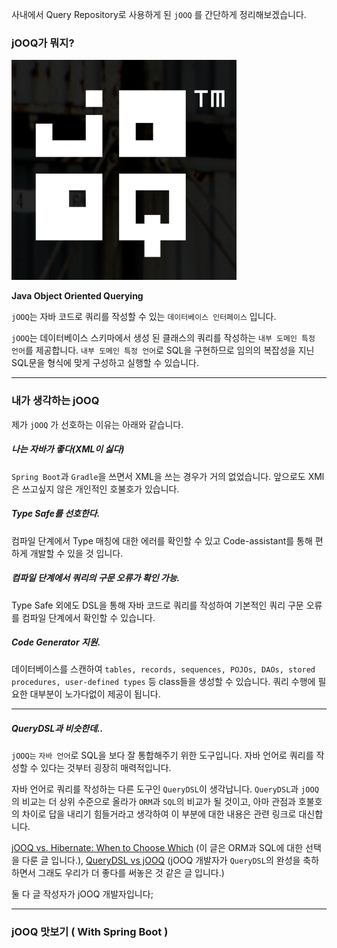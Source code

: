 사내에서 Query Repository로 사용하게 된 `jOOQ` 를 간단하게 정리해보겠습니다.

### jOOQ가 뭐지?

![JOOQ](/images/2017/2017-06-25-JOOQ/icon.png)

**Java Object Oriented Querying**

`jOOQ`는 자바 코드로 쿼리를 작성할 수 있는 `데이터베이스 인터페이스` 입니다.

`jOOQ`는 데이터베이스 스키마에서 생성 된 클래스의 쿼리를 작성하는 `내부 도메인 특정 언어`를 제공합니다. `내부 도메인 특정 언어`로 SQL을 구현하므로 임의의 복잡성을 지닌 SQL문을 형식에 맞게 구성하고 실행할 수 있습니다.

---

### 내가 생각하는 jOOQ

제가 `jOOQ` 가 선호하는 이유는 아래와 같습니다.

##### 나는 자바가 좋다(XML이 싫다)

`Spring Boot`과 `Gradle`을 쓰면서 XML을 쓰는 경우가 거의 없었습니다. 앞으로도 XMl은 쓰고싶지 않은 개인적인 호불호가 있습니다.

##### Type Safe를 선호한다.

컴파일 단계에서 Type 매칭에 대한 에러를 확인할 수 있고 Code-assistant를 통해 편하게 개발할 수 있을 것 입니다.

##### 컴파일 단계에서 쿼리의 구문 오류가 확인 가능.

Type Safe 외에도 DSL을 통해 자바 코드로 쿼리를 작성하여 기본적인 쿼리 구문 오류를 컴파일 단계에서 확인할 수 있습니다.

##### Code Generator 지원.

데이터베이스를 스캔하여 `tables, records, sequences, POJOs, DAOs, stored procedures, user-defined types` 등 class들을 생성할 수 있습니다. 쿼리 수행에 필요한 대부분이 노가다없이 제공이 됩니다.

---

##### QueryDSL과 비슷한데..

`jOOQ는` `자바 언어`로 SQL을 보다 잘 통합해주기 위한 도구입니다. 자바 언어로 쿼리를 작성할 수 있다는 것부터 굉장히 매력적입니다.

자바 언어로 쿼리를 작성하는 다른 도구인 `QueryDSL`이 생각납니다. `QueryDSL`과 `jOOQ`의 비교는 더 상위 수준으로 올라가 `ORM`과 `SQL`의 비교가 될 것이고, 아마 관점과 호불호의 차이로 답을 내리기 힘들거라고 생각하여 이 부분에 대한 내용은 관련 링크로 대신합니다.

[jOOQ vs. Hibernate: When to Choose Which](https://blog.jooq.org/2015/03/24/jooq-vs-hibernate-when-to-choose-which/) (이 글은 ORM과 SQL에 대한 선택을 다룬 글 입니다.), [QueryDSL vs jOOQ](https://blog.jooq.org/2014/05/29/querydsl-vs-jooq-feature-completeness-vs-now-more-than-ever/) (jOOQ 개발자가 `QueryDSL`의 완성을 축하하면서 그래도 우리가 더 좋다를 써놓은 것 같은 글 입니다.)

둘 다 글 작성자가 jOOQ 개발자입니다;

---

### jOOQ 맛보기 ( With Spring Boot )
